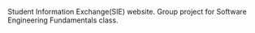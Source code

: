 Student Information Exchange(SIE) website. Group project for Software Engineering Fundamentals class.
